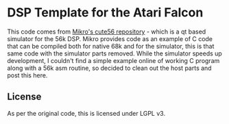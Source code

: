 # DSP Template for the Atari Falcon

This code comes from [Mikro's cute56 repository](https://github.com/mikrosk/cute56) - which is a qt based simulator for the 56k DSP. Mikro provides code as an example of C code that can be compiled both for native 68k and for the simulator, this is that same code with the simulator parts removed. While the simulator speeds up development, I couldn't find a simple example online of working C program along with a 56k asm routine, so decided to clean out the host parts and post this here.


## License

As per the original code, this is licensed under LGPL v3.
